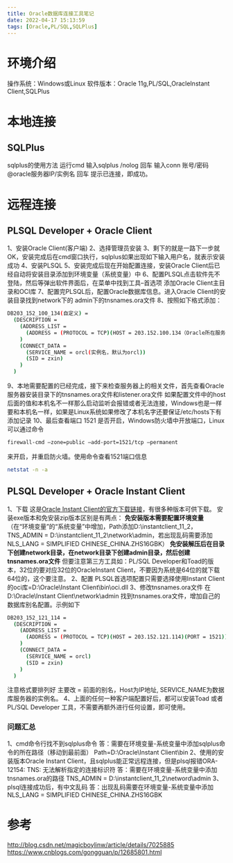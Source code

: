 ```yaml
---
title: Oracle数据库连接工具笔记
date: 2022-04-17 15:13:59
tags: [Oracle,PL/SQL,SQLPlus]
---
```


# 环境介绍
操作系统：Windows或Linux
软件版本：Oracle 11g,PL/SQL,OracleInstant Client,SQLPlus

# 本地连接
## SQLPlus
sqlplus的使用方法
运行cmd
输入sqlplus /nolog
回车
输入conn 账号/密码@oracle服务器IP/实例名
回车
提示已连接，即成功。
<!--more-->
# 远程连接
## PLSQL Developer + Oracle Client
1、安装Oracle Client(客户端) 
2、选择管理员安装
3、剩下的就是一路下一步就OK，安装完成后在cmd窗口执行，sqlplus如果出现如下输入用户名，就表示安装成功
4、安装PLSQL
5、安装完成后现在开始配置连接，安装Oracle Client后已经自动将安装目录添加到环境变量（系统变量）中
6、配置PLSQL点击软件先不登陆，然后等弹出软件界面后，在菜单中找到工具–首选项
添加Oracle Client主目录和OCI库
7、配置完PLSQL后，配置Oracle数据库信息。进入Oracle Client的安装目录找到network下的 admin下的tnsnames.ora文件
8、按照如下格式添加：
```bash
DB203_152_100_134(自定义) =
  (DESCRIPTION =
    (ADDRESS_LIST =
      (ADDRESS = (PROTOCOL = TCP)(HOST = 203.152.100.134（Oracle所在服务器地址）)(PORT = 1521))
    )
    (CONNECT_DATA =
      (SERVICE_NAME = orcl(实例名，默认为orcl))
      (SID = zxin)
    )
  )
```
9、本地需要配置的已经完成，接下来检查服务器上的相关文件，首先查看Oracle服务器安装目录下的tnsnames.ora文件和listener.ora文件
如果配置文件中的host后面的值和本机名不一样那么启动监听会报错或者无法连接，Windows也是一样要和本机名一样，如果是Linux系统如果修改了本机名字还要保证/etc/hosts下有添加记录
10、最后查看端口 1521 是否开启，Windows防火墙中开放端口，Linux可以通过命令

```bash
firewall-cmd –zone=public –add-port=1521/tcp –permanent
```
来开启，并重启防火墙。使用命令查看1521端口信息
```bash
netstat -n -a
```
## PLSQL Developer + Oracle Instant Client
1、下载
这是[Oracle Instant Client的官方下载链接](http://www.oracle.com/technetwork/database/features/instant-client/index-097480.html)，有很多种版本可供下载。
安装exe版本和免安装zip版本区别是有两点：
**免安装版本需要配置环境变量**
（在“环境变量”的“系统变量”中增加，Path添加D:\instantclient_11_2，TNS_ADMIN = D:\instantclient_11_2\network\admin，若出现乱码需要添加NLS_LANG = SIMPLIFIED CHINESE_CHINA.ZHS16GBK）
**免安装解压后在目录下创建network目录，在network目录下创建admin目录，然后创建tnsnames.ora文件**
但要注意第三方工具如：PL/SQL Developer和Toad的版本，32位的要对应32位的OracleInstant Client，不要因为系统是64位的就下载64位的，这个要注意。
2、配置
PLSQL首选项配置只需要选择使用Instant Client的oci库=D:\Oracle\Instant Client\bin\oci.dll
3、修改tnsnames.ora文件
在D:\Oracle\Instant Client\network\admin 找到tnsnames.ora文件，增加自己的数据库别名配置。示例如下

```bash
DB203_152_121_114 =
  (DESCRIPTION =
    (ADDRESS_LIST =
      (ADDRESS = (PROTOCOL = TCP)(HOST = 203.152.121.114)(PORT = 1521))
    )
    (CONNECT_DATA =
      (SERVICE_NAME = orcl)
      (SID = zxin)
    )
  )
```
注意格式要排列好
主要改 = 前面的别名，Host为IP地址, SERVICE_NAME为数据库服务器的实例名。
4、上面的任何一种客户端配置好后，都可以安装Toad 或者PL/SQL Developer 工具，不需要再额外进行任何设置，即可使用。

### 问题汇总
1、cmd命令行找不到sqlplus命令
答：需要在环境变量-系统变量中添加sqlplus命令的所在路径（移动到最前面）
Path=D:\Oracle\Instant Client\bin
2、使用的安装版本Oracle Instant Client，且sqlplus能正常远程连接，但是plsql报错ORA-12154: TNS: 无法解析指定的连接标识符
答：需要在环境变量-系统变量中添加tnsnames.ora的路径
TNS_ADMIN = D:\instantclient_11_2\netword\admin
3、plsql连接成功后，有中文乱码
答：出现乱码需要在环境变量-系统变量中添加
NLS_LANG = SIMPLIFIED CHINESE_CHINA.ZHS16GBK

# 参考
<http://blog.csdn.net/magicboylinw/article/details/7025885>
<https://www.cnblogs.com/gongguan/p/12685801.html>